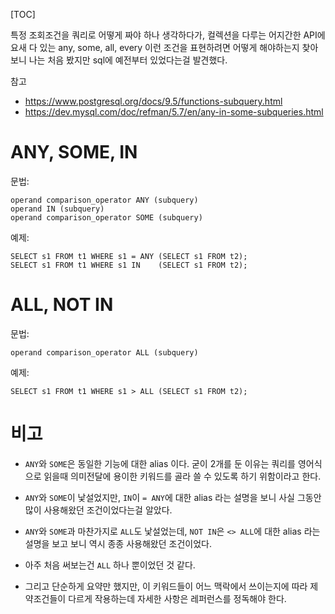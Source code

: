 [TOC]

특정 조회조건을 쿼리로 어떻게 짜야 하나 생각하다가, 컬렉션을 다루는 어지간한 API에 요새 다 있는 any, some, all, every 이런 조건을 표현하려면 어떻게 해야하는지 찾아보니 나는 처음 봤지만 sql에 예전부터 있었다는걸 발견했다.

참고
- https://www.postgresql.org/docs/9.5/functions-subquery.html
- https://dev.mysql.com/doc/refman/5.7/en/any-in-some-subqueries.html

# ANY, SOME, IN

문법:

```
operand comparison_operator ANY (subquery)
operand IN (subquery)
operand comparison_operator SOME (subquery)
```

예제:

```
SELECT s1 FROM t1 WHERE s1 = ANY (SELECT s1 FROM t2);
SELECT s1 FROM t1 WHERE s1 IN    (SELECT s1 FROM t2);
```


# ALL, NOT IN

문법:

```
operand comparison_operator ALL (subquery)
```

예제:

```
SELECT s1 FROM t1 WHERE s1 > ALL (SELECT s1 FROM t2);
```


# 비고


- `ANY`와 `SOME`은 동일한 기능에 대한 alias 이다. 굳이 2개를 둔 이유는 쿼리를 영어식으로 읽을때 의미전달에 용이한 키워드를 골라 쓸 수 있도록 하기 위함이라고 한다.

- `ANY`와 `SOME`이 낯설었지만, `IN`이 `= ANY`에 대한 alias 라는 설명을 보니 사실 그동안 많이 사용해왔던 조건이었다는걸 알았다.

- `ANY`와 `SOME`과 마찬가지로 `ALL`도 낯설었는데, `NOT IN`은 `<> ALL`에 대한 alias 라는 설명을 보고 보니 역시 종종 사용해왔던 조건이었다.

- 아주 처음 써보는건 `ALL` 하나 뿐이었던 것 같다.

- 그리고 단순하게 요약만 했지만, 이 키워드들이 어느 맥락에서 쓰이는지에 따라 제약조건들이 다르게 작용하는데 자세한 사항은 레퍼런스를 정독해야 한다.
